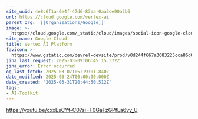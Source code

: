 ```yaml
---
site_uuid: 4e8c6f1a-6e4f-47d6-83ea-0aa3de90a3b6
url: https://cloud.google.com/vertex-ai
parent_org: '[[Organizations/Google]]'
image: >-
  https://cloud.google.com/_static/cloud/images/social-icon-google-cloud-1200-630.png
site_name: Google Cloud
title: Vertex AI Platform
favicon: >-
  https://www.gstatic.com/devrel-devsite/prod/v0d244f667a3683225cca86d0ecf9b9b81b1e734e55a030bdcd3f3094b835c987/cloud/images/favicons/onecloud/favicon.ico
jina_last_request: 2025-03-09T06:45:15.372Z
jina_error: Error occurred
og_last_fetch: 2025-03-07T05:19:01.840Z
date_modified: 2025-03-24T00:00:00.000Z
date_created: '2025-03-31T20:44:50.512Z'
tags:
- AI-Toolkit
---
```



















https://youtu.be/cxxEsCYt-C0?si=F0GaFzGPfLa6vy_U
